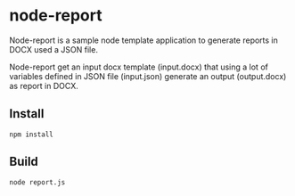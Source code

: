 # node-report

Node-report is a sample node template application to generate reports
in DOCX used a JSON file.

Node-report get an input docx template (input.docx) that using a lot of
variables defined in JSON file (input.json) generate an output
(output.docx) as report in DOCX.

## Install

```
npm install
```

## Build

```
node report.js
```

